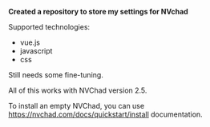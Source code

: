 **Created a repository to store my settings for NVchad**

Supported technologies: 
- vue.js
- javascript
- css

Still needs some fine-tuning.

All of this works with NVChad version 2.5.

To install an empty NVChad, you can use https://nvchad.com/docs/quickstart/install documentation.
